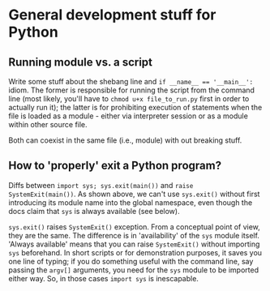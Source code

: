 # General development stuff for Python

## Running module vs. a script
Write some stuff about the shebang line and ```if __name__ == '__main__':```
idiom. The former is responsible for running the script from the
command line (most likely, you'll have to ```chmod u+x file_to_run.py```
first in order to actually run it); the latter is for prohibiting execution
of statements when the file is loaded as a module - either via interpreter
session or as a module within other source file.

Both can coexist in the same file (i.e., module) with out breaking stuff.

## How to 'properly' exit a Python program?
Diffs between ```import sys; sys.exit(main())``` and ```raise SystemExit(main())```.
As shown above, we can't use ```sys.exit()``` without first introducing
its module name into the global namespace, even though the docs claim
that ```sys``` is always available (see below).

```sys.exit()``` raises ```SystemExit()``` exception. From a conceptual
point of view, they are the same. The difference is in 'availability' of
the ```sys``` module itself. 'Always available' means that you can raise
```SystemExit()``` without importing ```sys``` beforehand. In short scripts
or for demonstration purposes, it saves you one line of typing; if you
do something useful with the command line, say passing the ```argv[]```
arguments, you need for the ```sys``` module to be imported either way.
So, in those cases ```import sys``` is inescapable.
